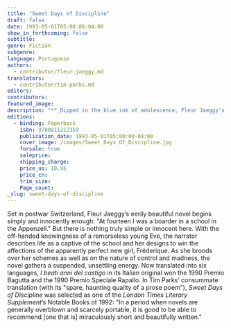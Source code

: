 ```yaml
---
title: "Sweet Days of Discipline"
draft: false
date: 1993-05-01T05:00:00-04:00
show_in_forthcoming: false
subtitle:
genre: Fiction
subgenre:
language: Portuguese
authors:
  - contributor/fleur-jaeggy.md
translators:
  - contributor/tim-parks.md
editors:
contributors:
featured_image:
description: "**_Dipped in the blue ink of adolescence, Fleur Jaeggy's pen is an engraver's needle depicting roots, twigs, and branches of the tree of madness, growing in the splendid isolation of the small Swiss garden of knowledge into full leaf until it obscures every perspective. Extraordinary prose. Reading time is approximately four hours. Remembering time, as for its author: the rest of one's life._—Joseph Brodsky** "
editions:
  - binding: Paperback
    isbn: 9780811212359
    publication_date: 1993-05-01T05:00:00-04:00
    cover_image: /images/Sweet_Days_Of_Discipline.jpg
    forsale: true
    saleprice:
    shipping_charge:
    price_us: 10.95
    price_cn:
    trim_size:
    Page_count:
_slug: sweet-days-of-discipline
---
```


Set in postwar Switzerland, Fleur Jaeggy’s eerily beautiful novel begins simply and innocently enough: "At fourteen I was a boarder in a school in the Appenzell." But there is nothing truly simple or innocent here. With the off-handed knowingness of a remorseless young Eve, the narrator describes life as a captive of the school and her designs to win the affections of the apparently perfect new girl, Fréderique. As she broods over her schemes as well as on the nature of control and madness, the novel gathers a suspended, unsettling energy. Now translated into six languages, _I beati anni del castigo_ in its Italian original won the 1990 Premio Bagutta and the 1990 Premio Speciale Rapallo. In Tim Parks’ consummate translation (with its "spare, haunting quality of a prose poem"), _Sweet Days of Discipline_ was selected as one of the _London Times Literary Supplement_’s Notable Books of 1992: "In a period when novels are generally overblown and scarcely portable, it is good to be able to recommend [one that is] miraculously short and beautifully written."

